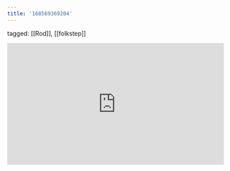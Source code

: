 ```yaml
---
title: '168569369204'
---
```

tagged: [[Rod]], [[folkstep]]
<iframe allow="accelerometer; autoplay; clipboard-write; encrypted-media; gyroscope; picture-in-picture" allowfullscreen="" frameborder="0" height="281" id="youtube_iframe" src="https://www.youtube.com/embed/JI43eCG229c?feature=oembed&amp;enablejsapi=1&amp;origin=https://safe.txmblr.com&amp;wmode=opaque" width="500"></iframe>